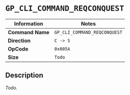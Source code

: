 # `GP_CLI_COMMAND_REQCONQUEST`

| Information               | Notes |
|---                        |---    |
| **Command Name**          | `GP_CLI_COMMAND_REQCONQUEST` |
| **Direction**             | `C -> S` |
| **OpCode**                | `0x005A` |
| **Size**                  | `Todo` |

## Description

_Todo._